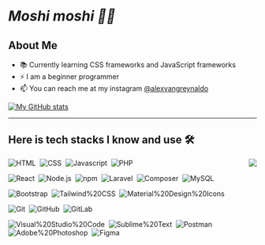# *Moshi moshi 👋🏻*

## About Me
- 📚 Currently learning CSS frameworks and JavaScript frameworks
- ⚡ I am a beginner programmer
- 📫 You can reach me at my instagram [@alexyangreynaldo](https://instagram.com/alexyangreynaldo)

[![My GitHub stats](https://github-readme-stats.vercel.app/api?username=alexchannn)](https://github.com/alexchannn/alexchannn)

---

## Here is tech stacks I know and use 🛠
<img src="https://github-readme-stats.vercel.app/api/top-langs/?username=alexchannn&langs_count=10" align="right">

![HTML](https://img.shields.io/badge/-HTML-2f1a47?style=flat&logo=HTML5)&nbsp;
![CSS](https://img.shields.io/badge/-CSS-2f1a47?style=flat&logo=CSS3)&nbsp;
![Javascript](https://img.shields.io/badge/-Javascript-2f1a47?style=flat&logo=javascript)&nbsp;
![PHP](https://img.shields.io/badge/-PHP-2f1a47?style=flat&logo=php)&nbsp;

![React](https://img.shields.io/badge/-React-2f1a47?style=flat&logo=React)&nbsp;
![Node.js](https://img.shields.io/badge/-Node.js-2f1a47?style=flat&logo=Node.js)&nbsp;
![npm](https://img.shields.io/badge/-npm-2f1a47?style=flat&logo=npm)&nbsp;
![Laravel](https://img.shields.io/badge/-Laravel-2f1a47?style=flat&logo=Laravel)&nbsp;
![Composer](https://img.shields.io/badge/-Composer-2f1a47?style=flat&logo=Composer)&nbsp;
![MySQL](https://img.shields.io/badge/-MySQL-2f1a47?style=flat&logo=MySQL)&nbsp;

![Bootstrap](https://img.shields.io/badge/-Bootstrap-2f1a47?style=flat&logo=Bootstrap)&nbsp;
![Tailwind%20CSS](https://img.shields.io/badge/-Tailwind%20CSS-2f1a47?style=flat&logo=Tailwind%20CSS)&nbsp;
![Material%20Design%20Icons](https://img.shields.io/badge/-Material%20Design%20Icons-2f1a47?style=flat&logo=Material%20Design%20Icons)&nbsp;

![Git](https://img.shields.io/badge/-Git-2f1a47?style=flat&logo=Git)&nbsp;
![GitHub](https://img.shields.io/badge/-GitHub-2f1a47?style=flat&logo=GitHub)&nbsp;
![GitLab](https://img.shields.io/badge/-GitLab-2f1a47?style=flat&logo=GitLab)&nbsp;

![Visual%20Studio%20Code](https://img.shields.io/badge/-Visual%20Studio%20Code-2f1a47?style=flat&logo=Visual%20Studio%20Code)&nbsp;
![Sublime%20Text](https://img.shields.io/badge/-Sublime%20Text-2f1a47?style=flat&logo=Sublime%20Text)&nbsp;
![Postman](https://img.shields.io/badge/-Postman-2f1a47?style=flat&logo=Postman)&nbsp;
![Adobe%20Photoshop](https://img.shields.io/badge/-Adobe%20Photoshop-2f1a47?style=flat&logo=Adobe%20Photoshop)&nbsp;
![Figma](https://img.shields.io/badge/-Figma-2f1a47?style=flat&logo=Figma)&nbsp;
